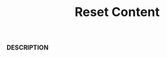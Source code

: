 ﻿---
category: 2xx
code: 205
cover: https://firebasestorage.googleapis.com/v0/b/capy-http.appspot.com/o/Capy205.gif?alt=media
coverAlt: Reset Content
description: Reset Content
pubDate: 2014-06-01
tags:
- 2xx
title: Reset Content
---

__DESCRIPTION__